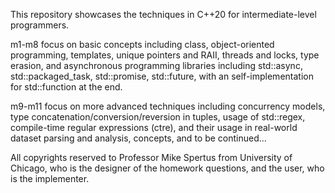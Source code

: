 This repository showcases the techniques in C++20 for intermediate-level programmers.

m1-m8 focus on basic concepts including class, object-oriented programming, templates, unique pointers and RAII, threads and locks, type erasion, and asynchronous programming libraries including std::async, std::packaged_task, std::promise, std::future, with an self-implementation for std::function at the end.

m9-m11 focus on more advanced techniques including concurrency models, type concatenation/conversion/reversion in tuples, usage of std::regex, compile-time regular expressions (ctre), and their usage in real-world dataset parsing and analysis, concepts, and to be continued...

All copyrights reserved to Professor Mike Spertus from University of Chicago, who is the designer of the homework questions, and the user, who is the implementer.
